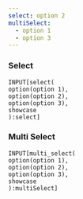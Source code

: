 ```yaml
---
select: option 2
multiSelect:
  - option 1
  - option 3
---
```


### Select
```meta-bind
INPUT[select(
option(option 1), 
option(option 2), 
option(option 3), 
showcase
):select]
```

### Multi Select
```meta-bind
INPUT[multi_select(
option(option 1), 
option(option 2), 
option(option 3), 
showcase
):multiSelect]

```